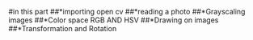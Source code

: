 #in this part
##*importing open cv
##*reading a photo
##*Grayscaling images
##*Color space RGB AND HSV
##*Drawing on images
##*Transformation and Rotation
